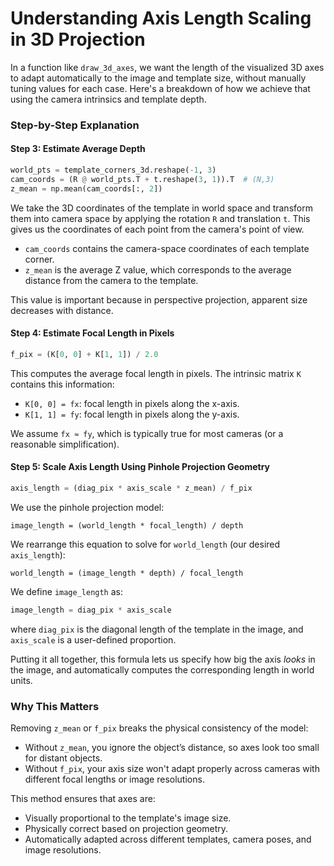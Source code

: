 # Understanding Axis Length Scaling in 3D Projection

In a function like `draw_3d_axes`, we want the length of the visualized 3D axes to adapt automatically to the image and template size, without manually tuning values for each case. Here's a breakdown of how we achieve that using the camera intrinsics and template depth.

### Step-by-Step Explanation

#### Step 3: Estimate Average Depth

```python
world_pts = template_corners_3d.reshape(-1, 3)
cam_coords = (R @ world_pts.T + t.reshape(3, 1)).T  # (N,3)
z_mean = np.mean(cam_coords[:, 2])
```

We take the 3D coordinates of the template in world space and transform them into camera space by applying the rotation `R` and translation `t`. This gives us the coordinates of each point from the camera's point of view.

* `cam_coords` contains the camera-space coordinates of each template corner.
* `z_mean` is the average Z value, which corresponds to the average distance from the camera to the template.

This value is important because in perspective projection, apparent size decreases with distance.

#### Step 4: Estimate Focal Length in Pixels

```python
f_pix = (K[0, 0] + K[1, 1]) / 2.0
```

This computes the average focal length in pixels. The intrinsic matrix `K` contains this information:

* `K[0, 0] = fx`: focal length in pixels along the x-axis.
* `K[1, 1] = fy`: focal length in pixels along the y-axis.

We assume `fx ≈ fy`, which is typically true for most cameras (or a reasonable simplification).

#### Step 5: Scale Axis Length Using Pinhole Projection Geometry

```python
axis_length = (diag_pix * axis_scale * z_mean) / f_pix
```

We use the pinhole projection model:

```
image_length = (world_length * focal_length) / depth
```

We rearrange this equation to solve for `world_length` (our desired `axis_length`):

```
world_length = (image_length * depth) / focal_length
```

We define `image_length` as:

```python
image_length = diag_pix * axis_scale
```

where `diag_pix` is the diagonal length of the template in the image, and `axis_scale` is a user-defined proportion.

Putting it all together, this formula lets us specify how big the axis *looks* in the image, and automatically computes the corresponding length in world units.

### Why This Matters

Removing `z_mean` or `f_pix` breaks the physical consistency of the model:

* Without `z_mean`, you ignore the object’s distance, so axes look too small for distant objects.
* Without `f_pix`, your axis size won't adapt properly across cameras with different focal lengths or image resolutions.

This method ensures that axes are:

* Visually proportional to the template's image size.
* Physically correct based on projection geometry.
* Automatically adapted across different templates, camera poses, and image resolutions.
